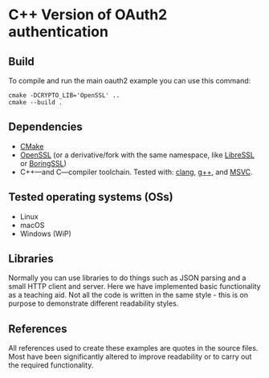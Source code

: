 C++ Version of OAuth2 authentication
====================================

## Build

To compile and run the main oauth2 example you can use this command:

```
cmake -DCRYPTO_LIB='OpenSSL' ..
cmake --build .
```

## Dependencies

  - [CMake](https://cmake.org)
  - [OpenSSL](https://www.openssl.org) (or a derivative/fork with the same namespace, like [LibreSSL](https://www.libressl.org) or [BoringSSL](https://boringssl.googlesource.com/boringssl))
  - C++—and C—compiler toolchain. Tested with: [clang](https://clang.llvm.org), [g++](https://gcc.gnu.org), and [MSVC](https://docs.microsoft.com/en-us/cpp).

## Tested operating systems (OSs)

  - Linux
  - macOS
  - Windows (WiP)

## Libraries

Normally you can use libraries to do things such as JSON parsing and a small HTTP client and server.
Here we have implemented basic functionality as a teaching aid.
Not all the code is written in the same style - this is on purpose to demonstrate different readability styles.

## References

All references used to create these examples are quotes in the source files.
Most have been significantly altered to improve readability or to carry out the required functionality.
